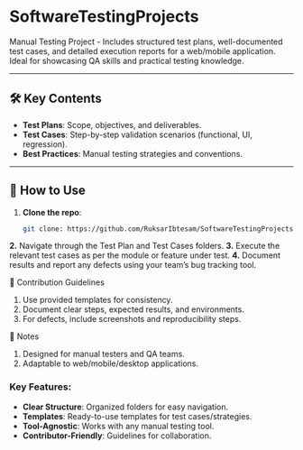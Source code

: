 # SoftwareTestingProjects
Manual Testing Project - Includes structured test plans, well-documented test cases, and detailed execution reports for a web/mobile application. Ideal for showcasing QA skills and practical testing knowledge.

---

## 🛠️ Key Contents
- **Test Plans**: Scope, objectives, and deliverables.
- **Test Cases**: Step-by-step validation scenarios (functional, UI, regression).
- **Best Practices**: Manual testing strategies and conventions.

---

## 🚀 How to Use
1. **Clone the repo**:
   ```bash
   git clone: https://github.com/RuksarIbtesam/SoftwareTestingProjects.git
   
**2.** Navigate through the Test Plan and Test Cases folders.
**3.** Execute the relevant test cases as per the module or feature under test.
**4.** Document results and report any defects using your team’s bug tracking tool.

🤝 Contribution Guidelines

1. Use provided templates for consistency.
2. Document clear steps, expected results, and environments.
3. For defects, include screenshots and reproducibility steps.

📌 Notes

1. Designed for manual testers and QA teams.
2. Adaptable to web/mobile/desktop applications.

### Key Features:
- **Clear Structure**: Organized folders for easy navigation.
- **Templates**: Ready-to-use templates for test cases/strategies.
- **Tool-Agnostic**: Works with any manual testing tool.
- **Contributor-Friendly**: Guidelines for collaboration.
